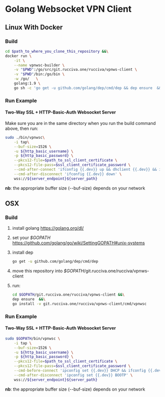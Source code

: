 # Golang Websocket VPN Client

## Linux With Docker

### Build

```bash
cd $path_to_where_you_clone_this_repository &&\
docker run \
    -it \
    --name vpnwsc-builder \
    -v "$PWD":/go/src/git.rucciva.one/rucciva/vpnws-client \
    -v "$PWD"/bin:/go/bin \
    -w /go/   \
    golang:1.9 \
    go sh -c 'go get -u github.com/golang/dep/cmd/dep && dep ensure  && go install -v git.rucciva.one/rucciva/vpnws-client/cmd/vpnwsc'
```

### Run Example

#### Two-Way SSL + HTTP-Basic-Auth Websocket Server

Make sure you are in the same directory when you run the build command above, then run:

```bash
sudo ./bin/vpnwsc\
    -i tap\
    --buf-size=1526 \
    -u ${http_basic_username} \
    -p ${http_basic_password} \
    --pkcs12-file=$path_to_ssl_client_certificate \
    --pkcs12-file-pass=$ssl_client_certificate_password \
    --cmd-after-connect 'ifconfig {{.dev}} up && dhclient {{.dev}} && ifconfig {{.dev}} mtu 1500' \
    --cmd-after-disconnect 'ifconfig {{.dev}} down' \
    wss://${server_endpoint}${server_path}
```

**nb**: the appropriate buffer size (--buf-size) depends on your network

## OSX

### Build

1. install golang <https://golang.org/dl/>
1. set your *$GOPATH* <https://github.com/golang/go/wiki/SettingGOPATH#unix-systems>
1. install dep

    ```bash
    go get -u github.com/golang/dep/cmd/dep
    ```

1. move this repository into *$GOPATH*/git.rucciva.one/rucciva/vpnws-client
1. run:

    ```bash
    cd $GOPATH/git.rucciva.one/rucciva/vpnws-client &&\
    dep ensure  &&\
    go install -v git.rucciva.one/rucciva/vpnws-client/cmd/vpnwsc
    ```

### Run Example

#### Two-Way SSL + HTTP-Basic-Auth Websocket Server

```bash
sudo $GOPATH/bin/vpnwsc \
    -i tap \
    --buf-size=1526 \
    -u ${http_basic_username} \
    -p ${http_basic_password} \
    --pkcs12-file=$path_to_ssl_client_certificate \
    --pkcs12-file-pass=$ssl_client_certificate_password \
    --cmd-before-connect 'ipconfig set {{.dev}} DHCP && ifconfig {{.dev}} mtu 1500' \
    --cmd-after-disconnect 'ipconfig set {{.dev}} BOOTP' \
    wss://${server_endpoint}${server_path}
```

**nb**: the appropriate buffer size (--buf-size) depends on your network